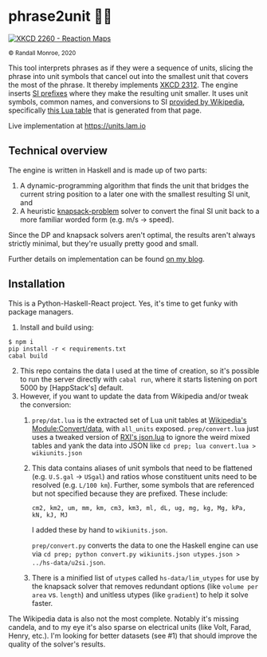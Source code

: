 # phrase2unit &#x1F4D6;&#x1F52C;

[![XKCD 2260 - Reaction Maps](https://imgs.xkcd.com/comics/mbmbam.png)](//xkcd.com/2312)

<sup>&#xa9; Randall Monroe, 2020</sup>

This tool interprets phrases as if they were a sequence of units, slicing the phrase into unit symbols that cancel out into the smallest unit that covers the most of the phrase. It thereby implements [XKCD 2312](//xkcd.com/2312). The engine inserts [SI prefixes](//physics.nist.gov/cuu/Units/prefixes.html) where they make the resulting unit smaller. It uses unit symbols, common names, and conversions to SI [provided by Wikipedia](//en.wikipedia.org/wiki/Module:Convert/documentation/conversion_data), specifically [this Lua table](//en.wikipedia.org/wiki/Module:Convert/data) that is generated from that page.

Live implementation at <https://units.lam.io>

## Technical overview

The engine is written in Haskell and is made up of two parts:

1. A dynamic-programming algorithm that finds the unit that bridges the current string position to a later one with the smallest resulting SI unit, and
1. A heuristic [knapsack-problem](//en.wikipedia.org/wiki/Knapsack_problem) solver to convert the final SI unit back to a more familiar worded form (e.g. m/s &rarr; speed).

Since the DP and knapsack solvers aren't optimal, the results aren't always strictly minimal, but they're usually pretty good and small.

Further details on implementation can be found [on my blog](//lam.io/projects/p2u).

## Installation

This is a Python-Haskell-React project. Yes, it's time to get funky with package managers.

1. Install and build using:

  ```
  $ npm i
  pip install -r < requirements.txt
  cabal build
  ```

2. This repo contains the data I used at the time of creation, so it's possible to run the server directly with `cabal run`, where it starts listening on port 5000 by [HappStack's] default.
3. However, if you want to update the data from Wikipedia and/or tweak the conversion:
	1. `prep/dat.lua` is the extracted set of Lua unit tables at [Wikipedia's Module:Convert/data](https://en.wikipedia.org/wiki/Module:Convert/data), with `all_units` exposed. `prep/convert.lua` just uses a tweaked version of [RXI's json.lua](https://github.com/rxi/json.lua) to ignore the weird mixed tables and yank the data into JSON like `cd prep; lua convert.lua > wikiunits.json`
	2. This data contains aliases of unit symbols that need to be flattened (e.g. `U.S.gal` -> `USgal`) and ratios whose constituent units need to be resolved (e.g. `L/100 km`). Further, some symbols that are referenced but not specified because they are prefixed. These include:

		```
		cm2, km2, um, mm, km, cm3, km3, ml, dL, ug, mg, kg, Mg, kPa, kN, kJ, MJ
		```
	
		I added these by hand to `wikiunits.json`.
		
		`prep/convert.py` converts the data to one the Haskell engine can use via `cd prep; python convert.py wikiunits.json utypes.json > ../hs-data/u2si.json`.
	3. There is a minified list of `utype`s called `hs-data/lim_utypes` for use by the knapsack solver that removes redundant options (like `volume per area` vs. `length`) and unitless utypes (like `gradient`) to help it solve faster.

The Wikipedia data is also not the most complete. Notably it's missing candela, and to my eye it's also sparse on electrical units (like Volt, Farad, Henry, etc.). I'm looking for better datasets (see #1) that should improve the quality of the solver's results.